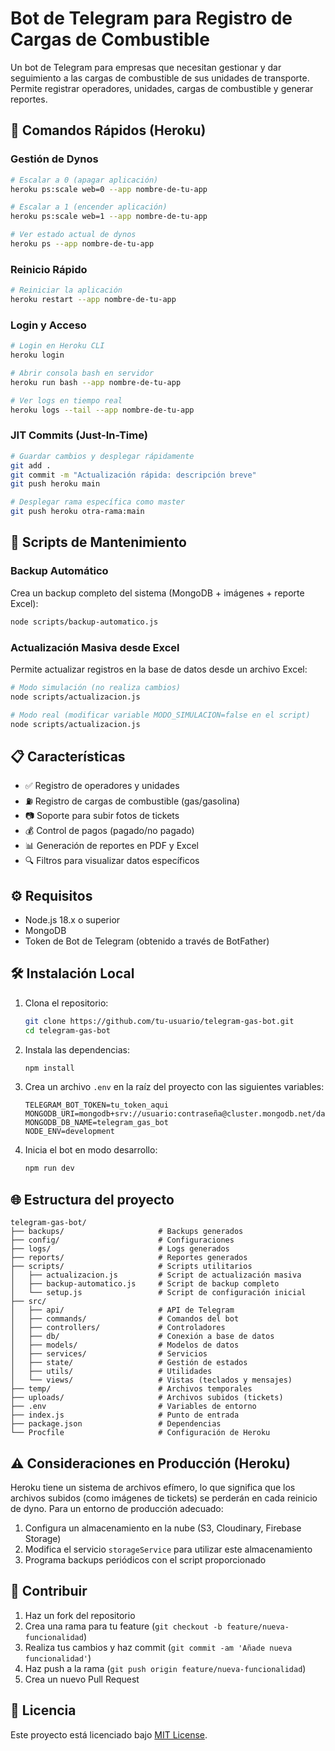 # Bot de Telegram para Registro de Cargas de Combustible

Un bot de Telegram para empresas que necesitan gestionar y dar seguimiento a las cargas de combustible de sus unidades de transporte. Permite registrar operadores, unidades, cargas de combustible y generar reportes.

## 🚀 Comandos Rápidos (Heroku)

### Gestión de Dynos

```bash
# Escalar a 0 (apagar aplicación)
heroku ps:scale web=0 --app nombre-de-tu-app

# Escalar a 1 (encender aplicación)
heroku ps:scale web=1 --app nombre-de-tu-app

# Ver estado actual de dynos
heroku ps --app nombre-de-tu-app
```

### Reinicio Rápido

```bash
# Reiniciar la aplicación
heroku restart --app nombre-de-tu-app
```

### Login y Acceso

```bash
# Login en Heroku CLI
heroku login

# Abrir consola bash en servidor
heroku run bash --app nombre-de-tu-app

# Ver logs en tiempo real
heroku logs --tail --app nombre-de-tu-app
```

### JIT Commits (Just-In-Time)

```bash
# Guardar cambios y desplegar rápidamente
git add .
git commit -m "Actualización rápida: descripción breve"
git push heroku main

# Desplegar rama específica como master
git push heroku otra-rama:main
```

## 💾 Scripts de Mantenimiento

### Backup Automático

Crea un backup completo del sistema (MongoDB + imágenes + reporte Excel):

```bash
node scripts/backup-automatico.js
```

### Actualización Masiva desde Excel

Permite actualizar registros en la base de datos desde un archivo Excel:

```bash
# Modo simulación (no realiza cambios)
node scripts/actualizacion.js

# Modo real (modificar variable MODO_SIMULACION=false en el script)
node scripts/actualizacion.js
```

## 📋 Características

- ✅ Registro de operadores y unidades
- ⛽ Registro de cargas de combustible (gas/gasolina)
- 📷 Soporte para subir fotos de tickets
- 💰 Control de pagos (pagado/no pagado)
- 📊 Generación de reportes en PDF y Excel
- 🔍 Filtros para visualizar datos específicos

## ⚙️ Requisitos

- Node.js 18.x o superior
- MongoDB
- Token de Bot de Telegram (obtenido a través de BotFather)

## 🛠️ Instalación Local

1. Clona el repositorio:
   ```bash
   git clone https://github.com/tu-usuario/telegram-gas-bot.git
   cd telegram-gas-bot
   ```

2. Instala las dependencias:
   ```bash
   npm install
   ```

3. Crea un archivo `.env` en la raíz del proyecto con las siguientes variables:
   ```
   TELEGRAM_BOT_TOKEN=tu_token_aqui
   MONGODB_URI=mongodb+srv://usuario:contraseña@cluster.mongodb.net/database
   MONGODB_DB_NAME=telegram_gas_bot
   NODE_ENV=development
   ```

4. Inicia el bot en modo desarrollo:
   ```bash
   npm run dev
   ```

## 🌐 Estructura del proyecto

```
telegram-gas-bot/
├── backups/                     # Backups generados
├── config/                      # Configuraciones
├── logs/                        # Logs generados
├── reports/                     # Reportes generados
├── scripts/                     # Scripts utilitarios
│   ├── actualizacion.js         # Script de actualización masiva
│   ├── backup-automatico.js     # Script de backup completo
│   └── setup.js                 # Script de configuración inicial
├── src/
│   ├── api/                     # API de Telegram
│   ├── commands/                # Comandos del bot
│   ├── controllers/             # Controladores
│   ├── db/                      # Conexión a base de datos
│   ├── models/                  # Modelos de datos
│   ├── services/                # Servicios
│   ├── state/                   # Gestión de estados
│   ├── utils/                   # Utilidades
│   └── views/                   # Vistas (teclados y mensajes)
├── temp/                        # Archivos temporales
├── uploads/                     # Archivos subidos (tickets)
├── .env                         # Variables de entorno
├── index.js                     # Punto de entrada
├── package.json                 # Dependencias
└── Procfile                     # Configuración de Heroku
```

## ⚠️ Consideraciones en Producción (Heroku)

Heroku tiene un sistema de archivos efímero, lo que significa que los archivos subidos (como imágenes de tickets) se perderán en cada reinicio de dyno. Para un entorno de producción adecuado:

1. Configura un almacenamiento en la nube (S3, Cloudinary, Firebase Storage)
2. Modifica el servicio `storageService` para utilizar este almacenamiento
3. Programa backups periódicos con el script proporcionado

## 🤝 Contribuir

1. Haz un fork del repositorio
2. Crea una rama para tu feature (`git checkout -b feature/nueva-funcionalidad`)
3. Realiza tus cambios y haz commit (`git commit -am 'Añade nueva funcionalidad'`)
4. Haz push a la rama (`git push origin feature/nueva-funcionalidad`)
5. Crea un nuevo Pull Request

## 📄 Licencia

Este proyecto está licenciado bajo [MIT License](LICENSE).